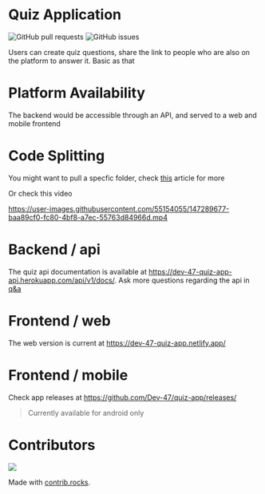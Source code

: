 # Quiz Application

![GitHub pull requests](https://img.shields.io/github/issues-pr/dev-47/quiz-app?style=for-the-badge) ![GitHub issues](https://img.shields.io/github/issues-raw/dev-47/quiz-app?style=for-the-badge)

Users can create quiz questions, share the link to people who are also on the platform to answer it. Basic as that

# Platform Availability

The backend would be accessible through an API, and served to a web and mobile frontend

# Code Splitting

You might want to pull a specfic folder, check [this](https://briancoyner.github.io/articles/2013-06-05-git-sparse-checkout/) article for more

Or check this video

https://user-images.githubusercontent.com/55154055/147289677-baa89cf0-fc80-4bf8-a7ec-55763d84966d.mp4

# Backend / api

The quiz api documentation is available at https://dev-47-quiz-app-api.herokuapp.com/api/v1/docs/.
Ask more questions regarding the api in [q&a](https://github.com/Dev-47/quiz-app/discussions/categories/q-a/)

# Frontend / web

The web version is current at https://dev-47-quiz-app.netlify.app/

# Frontend / mobile

Check app releases at https://github.com/Dev-47/quiz-app/releases/

> Currently available for android only

# Contributors

<a href="https://github.com/dev-47/quiz-app/graphs/contributors">
  <img src="https://contrib.rocks/image?repo=dev-47/quiz-app" />
</a>

Made with [contrib.rocks](https://contrib.rocks).
